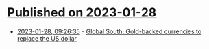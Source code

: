 # [Published on 2023-01-28](index.md)

* [2023-01-28, 09:26:35](https://news.ycombinator.com/item?id=34556352) - [Global South: Gold-backed currencies to replace the US dollar](https://thecradle.co/article-view/20532/global-south-gold-backed-currencies-to-replace-the-us-dollar)
